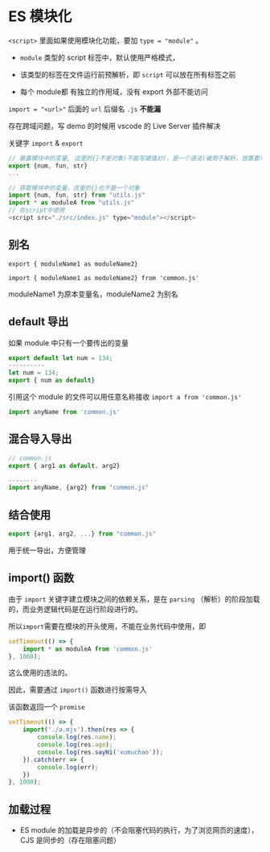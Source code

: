 # ES 模块化



`<script>` 里面如果使用模块化功能，要加 `type = "module"` 。

-  `module` 类型的 script 标签中，默认使用严格模式，

- 该类型的标签在文件运行前预解析，即 `script` 可以放在所有标签之前

- 每个 module都 有独立的作用域，没有 export 外部不能访问



`import = "<url>"` 后面的 `url` 后缀名 `.js` **不能漏**

存在跨域问题，写 demo 的时候用 vscode 的 Live Server 插件解决

关键字 `import` & `export`

~~~js
// 暴露模块中的变量, 这里的{}不是对象(不能写键值对)，是一个语法(被用于解析，放置要导出的变量的引用列表),即导出变量的地址
export {num, fun, str}
...
~~~

~~~js
// 获取模块中的变量，这里的{}也不是一个对象
import {num, fun, str} from "utils.js"
import * as moduleA from "utils.js"
// 在script中使用
<script src="./src/index.js" type="module"></script>
~~~



## 别名

`export { moduleName1 as moduleName2} `

`import { moduleName1 as moduleName2} from 'common.js' `

moduleName1 为原本变量名，moduleName2 为别名



## default 导出

如果 module 中只有一个要传出的变量

~~~js
export default let num = 134;
----------
let num = 134;
export { num as default}
~~~



引用这个 module 的文件可以用任意名称接收  `import a from 'common.js'`

~~~js
import anyName from 'common.js'
~~~



## 混合导入导出

~~~js
// common.js
export { arg1 as default, arg2}

--------
import anyName, {arg2} from "common.js"
~~~



## 结合使用

~~~js
export {arg1, arg2, ...} from "common.js"
~~~

用于统一导出，方便管理



## import() 函数

由于 `import` 关键字建立模块之间的依赖关系，是在 `parsing` （解析）的阶段加载的，而业务逻辑代码是在运行阶段进行的。

所以`import`需要在模块的开头使用，不能在业务代码中使用，即

~~~js
setTimeout(() => {
    import * as moduleA from 'common.js'
}, 1000);
~~~

这么使用的违法的。



因此，需要通过 `import()` 函数进行按需导入

该函数返回一个 `promise`

~~~js
setTimeout(() => {
    import('./a.mjs').then(res => {
        console.log(res.name);
        console.log(res.age);
        console.log(res.sayHi('xumuchao'));
    }).catch(err => {
        console.log(err);
    })
}, 1000);
~~~



## 加载过程

- ES module 的加载是异步的（不会阻塞代码的执行，为了浏览网页的速度），CJS 是同步的（存在阻塞问题）